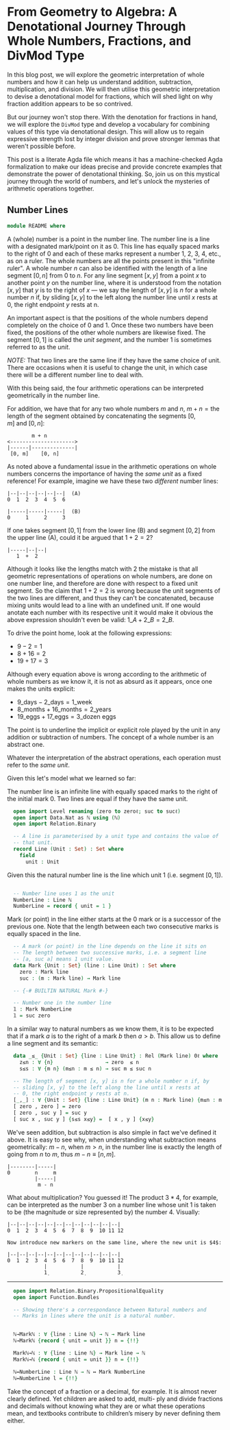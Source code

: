# From Geometry to Algebra: A Denotational Journey Through Whole Numbers, Fractions, and DivMod Type

In this blog post, we will explore the geometric interpretation of whole numbers and how
it can help us understand addition, subtraction, multiplication, and division. We will
then utilise this geometric interpretation to devise a denotational model for fractions,
which will shed light on why fraction addition appears to be so contrived.

But our journey won't stop there. With the denotation for fractions in hand, we will
explore the `DivMod` type and develop a vocabulary for combining values of this type via
denotational design. This will allow us to regain expressive strength lost by integer
division and prove stronger lemmas that weren't possible before.

This post is a literate Agda file which means it has a machine-checked Agda formalization
to make our ideas precise and provide concrete examples that demonstrate the power of
denotational thinking. So, join us on this mystical journey through the world of numbers,
and let's unlock the mysteries of arithmetic operations together.

## Number Lines

```agda
module README where
```

A (whole) number is a point in the number line. The number line is a
line with a designated mark/point on it as $0$. This line has equally
spaced marks to the right of $0$ and each of these marks represent a
number $1$, $2$, $3$, $4$, etc., as on a ruler. The whole numbers are
all the points present in this "infinite ruler". A whole number $n$ can
also be identified with the length of a line segment $[0, n]$ from $0$ to
$n$. For any line segment $[x, y]$ from a point $x$ to another point
$y$ on the number line, where it is understood from the notation
$[x, y]$ that $y$ is to the right of $x$ — we say the length of $[x, y]$
is $n$ for a whole number $n$ if, by sliding $[x, y]$ to the left
along the number line until $x$ rests at 0, the right endpoint $y$
rests at n.

An important aspect is that the positions of the whole numbers depend
completely on the choice of $0$ and $1$. Once these two numbers have
been fixed, the positions of the other whole numbers are likewise
fixed. The segment $[0, 1]$ is called the _unit segment_, and the
number $1$ is sometimes referred to as the _unit_.

*NOTE:* That two lines are the same line if they have the same choice
of unit.  There are occasions when it is useful to change the unit, in
which case there will be a different number line to deal with.

With this being said, the four arithmetic operations can be
interpreted geometrically in the number line.

For addition, we have that for any two whole numbers $m$ and $n$, $m + n = \text{the length of the segment obtained by concatenating the segments}\ [0, m]\ \text{and}\ [0, n]$:

```
        m + n
<--------------------->
|------|--------------|
 [0, m]    [0, n]
```

As noted above a fundamental issue in the arithmetic operations on
whole numbers concerns the importance of having the _same unit_ as a
fixed reference! For example, imagine we have these two _different_
number lines:

```
|--|--|--|--|--|--|  (A)
0  1  2  3  4  5  6

|-----|-----|-----|  (B)
0     1     2     3
```

If one takes segment $[0, 1]$ from the lower line (B) and segment $[0, 2]$
from the upper line (A), could it be argued that $1 + 2 = 2$?

```
|-----|--|--|
   1  +  2
```

Although it looks like the lengths match with 2 the mistake is that
all geometric representations of operations on whole numbers, are done
on one number line, and therefore are done with respect to a fixed
unit segment. So the claim that $1 + 2 = 2$ is wrong because the unit
segments of the two lines are different, and thus they can't be
concatenated, because mixing units would lead to a line with an
undefined unit. If one would anotate each number with its respective unit
it would make it obvious the above expression shouldn't even be valid:
$1\_{A} + 2\_{B} = 2\_{B}$.

To drive the point home, look at the following expressions:

- $9 − 2 = 1$
- $8 + 16 = 2$
- $19 + 17 = 3$

Although every equation above is wrong according to the arithmetic of
whole numbers as we know it, it is not as absurd as it appears, once
one makes the units explicit:

- $9\_{\text{days}} − 2\_{\text{days}} = 1\_{\text{week}}$
- $8\_{\text{months}} + 16\_{\text{months}} = 2\_{\text{years}}$
- $19\_{\text{eggs}} + 17\_{\text{eggs}} = 3\_{\text{dozen eggs}}$

The point is to underline the implicit or explicit role played by the
unit in any addition or subtraction of numbers. The concept of a whole
number is an abstract one.

Whatever the interpretation of the abstract operations, each operation
must refer to the _same unit_.

Given this let's model what we learned so far:

The number line is an infinite line with equally spaced marks to the
right of the initial mark $0$. Two lines are equal if they have the
same unit.

```agda
  open import Level renaming (zero to zeroℓ; suc to sucℓ)
  open import Data.Nat as ℕ using (ℕ)
  open import Relation.Binary

  -- A line is parameterised by a unit type and contains the value of
  -- that unit.
  record Line (Unit : Set) : Set where
    field
      unit : Unit
```

Given this the natural number line is the line which unit $1$
(i.e. segment $[0, 1]$).

```agda

  -- Number line uses 1 as the unit
  NumberLine : Line ℕ
  NumberLine = record { unit = 1 }
```

Mark (or point) in the line either starts at the $0$ mark or is a
successor of the previous one. Note that the length between each two
consecutive marks is equally spaced in the line.

```agda
  -- A mark (or point) in the line depends on the line it sits on
  -- The length between two successive marks, i.e. a segment line
  -- [a, suc a] means 1 unit value.
  data Mark {Unit : Set} (line : Line Unit) : Set where
    zero : Mark line
    suc : (m : Mark line) → Mark line

  -- {-# BUILTIN NATURAL Mark #-}

  -- Number one in the number line
  𝟙 : Mark NumberLine
  𝟙 = suc zero
```

In a similar way to natural numbers as we know them, it is to be
expected that if a mark $a$ is to the right of a mark $b$ then $a > b$.
This allow us to define a line segment and its semantic:

```agda
  data _≤_ {Unit : Set} {line : Line Unit} : Rel (Mark line) 0ℓ where
    z≤n : ∀ {n}                 → zero  ≤ n
    s≤s : ∀ {m n} (m≤n : m ≤ n) → suc m ≤ suc n

  -- The length of segment [x, y] is n for a whole number n if, by
  -- sliding [x, y] to the left along the line until x rests at
  -- 0, the right endpoint y rests at n.
  [_,_] : ∀ {Unit : Set} {line : Line Unit} (m n : Mark line) {m≤n : m ≤ n} → Mark line
  [ zero , zero ] = zero
  [ zero , suc y ] = suc y
  [ suc x , suc y ] {s≤s x≤y} =  [ x , y ] {x≤y}
```

We've seen addition, but subtraction is also simple in fact we've
defined it above. It is easy to see why, when understanding what
subtraction means geometrically: $m - n$, when $m > n$, in the number
line is exactly the length of going from $n$ to $m$, thus $m - n \equiv [n , m]$.

```
|--------|-----|
0        n     m
         |-----|
          m - n
```

What about multiplication? You guessed it! The product $3 * 4$, for
example, can be interpreted as the number $3$ on a number line whose
unit $1$ is taken to be (the magnitude or size represented by) the
number $4$. Visually:

```
|--|--|--|--|--|--|--|--|--|--|--|--|
0  1  2  3  4  5  6  7  8  9  10 11 12

Now introduce new markers on the same line, where the new unit is $4$:

|--|--|--|--|--|--|--|--|--|--|--|--|
0  1  2  3  4  5  6  7  8  9  10 11 12
            |           |           |
            1̣           2̣           3̣
```

---

```agda
  open import Relation.Binary.PropositionalEquality
  open import Function.Bundles

  -- Showing there's a correspondance between Natural numbers and
  -- Marks in lines where the unit is a natural number.


  ℕ→Markℕ : ∀ {line : Line ℕ} → ℕ → Mark line
  ℕ→Markℕ {record { unit = unit }} n = {!!}

  Markℕ→ℕ : ∀ {line : Line ℕ} → Mark line → ℕ
  Markℕ→ℕ {record { unit = unit }} n = {!!}

  ℕ↔NumberLine : Line ℕ → ℕ ↔ Mark NumberLine
  ℕ↔NumberLine l = {!!}
```

Take the concept of a fraction or a decimal, for example. It is
almost never clearly defined. Yet children are asked to add, multi-
ply and divide fractions and decimals without knowing what they
are or what these operations mean, and textbooks contribute to
children’s misery by never defining them either.
